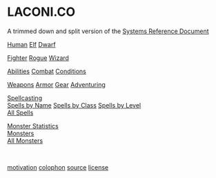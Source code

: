 
# LACONI.CO

<p class="subtitle">A trimmed down and split version of the <a href="https://dnd.wizards.com/articles/features/systems-reference-document-srd">Systems Reference Document</a></p>


<!-- nada -->

<a class="major" href="human.html">Human</a>
<a class="major" href="elf.html">Elf</a>
<a class="major" href="dwarf.html">Dwarf</a>

<a class="major" href="fighter.html">Fighter</a>
<a class="major" href="rogue.html">Rogue</a>
<a class="major" href="wizard.html">Wizard</a>

<a class="major" href="abilities.html">Abilities</a>
<a class="major" href="combat.html">Combat</a>
<a class="major" href="conditions.html">Conditions</a>

<a class="major" href="weapons.html">Weapons</a>
<a class="major" href="armor.html">Armor</a>
<a class="major" href="gear.html">Gear</a>
<a class="major" href="adventuring.html">Adventuring</a>

<a class="major" href="spellcasting.html">Spellcasting</a>
<br />
<a class="major" href="spells_by_name.html">Spells by Name</a>
<a class="major" href="spells_by_class.html">Spells by Class</a>
<a class="major" href="spells_by_level.html">Spells by Level</a>
<br />
<a class="major" href="spells.html">All Spells</a>

<a class="major" href="monster_statistics.html">Monster Statistics</a>
<br />
<a class="major" href="monsters_by_name.html">Monsters</a>
<br />
<a class="major" href="monsters.html">All Monsters</a>

<br />

<a href="motivation.html">motivation</a>
<a href="colophon.html">colophon</a>
<a href="https://github.com/jmettraux/laconi.co">source</a>
<a href="ogl.html">license</a>

